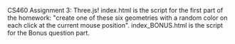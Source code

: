CS460 Assignment 3: Three.js!
index.html is the script for the first part of the homework: "create one of these six geometries with a random color on each click at the current mouse position".
index_BONUS.html is the script for the Bonus question part.
